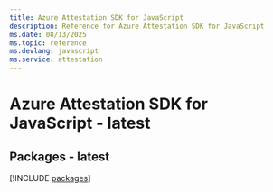 ```yaml
---
title: Azure Attestation SDK for JavaScript
description: Reference for Azure Attestation SDK for JavaScript
ms.date: 08/13/2025
ms.topic: reference
ms.devlang: javascript
ms.service: attestation
---
```

# Azure Attestation SDK for JavaScript - latest
## Packages - latest
[!INCLUDE [packages](attestation-index.md)]
